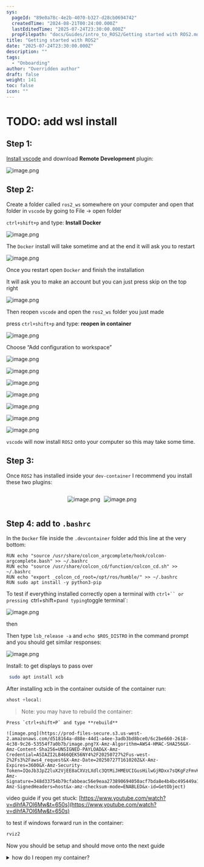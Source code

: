 ```yaml
---
sys:
  pageId: "89e0a78c-4e2b-4070-b327-d28cb0694742"
  createdTime: "2024-08-21T00:24:00.000Z"
  lastEditedTime: "2025-07-24T23:30:00.000Z"
  propFilepath: "docs/Guides/intro_to_ROS2/Getting started with ROS2.md"
title: "Getting started with ROS2"
date: "2025-07-24T23:30:00.000Z"
description: ""
tags:
  - "Onboarding"
author: "Overridden author"
draft: false
weight: 141
toc: false
icon: ""
---
```


# TODO: add wsl install

## Step 1:

[Install vscode](https://code.visualstudio.com/download) and download **Remote Development** plugin:

![image.png](https://prod-files-secure.s3.us-west-2.amazonaws.com/d518164a-d88e-44d1-a4ee-3adb3bd8bce0/efb52993-1881-4a40-b95e-6f020334f022/image.png?X-Amz-Algorithm=AWS4-HMAC-SHA256&X-Amz-Content-Sha256=UNSIGNED-PAYLOAD&X-Amz-Credential=ASIAZI2LB4667PPUMIFI%2F20250727%2Fus-west-2%2Fs3%2Faws4_request&X-Amz-Date=20250727T161009Z&X-Amz-Expires=3600&X-Amz-Security-Token=IQoJb3JpZ2luX2VjEE8aCXVzLXdlc3QtMiJHMEUCIHyPq6gFqYmiuhuvGpp%2F0GgNUaUfyznmNP3RagFRk7dKAiEA3Qaht9U1TTLqBHX3DNKYnSVQ6qJCWpEb%2BzFoA4qGyfQq%2FwMIeBAAGgw2Mzc0MjMxODM4MDUiDMaUrbv57llWhoOvhircA1UsfehpGZoVyldXG97EuKuC3CUDf193Ph6sbYi3E%2F2%2BH1yXz03RFuJgC38HWXY%2B5I7WxZ8H6vbczb27n%2BJj3a0FMRTu57QvHqRCOjDq8vhBzr3SMTeqZdL%2BVTpLOg9XxitHaiw3CNGvFbFnaUkCMagB52x1yda8Jmgy0jPJvRAGX4qr%2FaYuo2wec9WrWuV2FIpJptD9le9sTjpiYRQArhv8dAQ93O7WWVIAsyPWML1IM%2Fn7gx4q%2B5S8s%2BlC32l%2Fru6ZFeytmluwpI5FZiUU99HXUdMC39j%2FPDYDNHVl%2FKNKmxKNMkXWOxiM2ykidYFbaDuU0QK63dKCPTEJWv6IDYLEoCW1Ifb2RHOKNuUft5O1QJke1C7uOoOa1Jikq3ncHHMJuga5gT4nJkehf5ThuLMucT55i7vz2TffAv3RwqfsPXlhIkb7vSyjFTQkIopDtOv7lyB%2FIVOhpGIPJuZAMwOTMwhd2dXKt9lpmaPY2CCQv%2FE3tUNvEQGl6O6ZjQtyHZa%2BZPCNAgy8EhvwEVszOMB9sPtjfBrzvgeJk60vjcVliiXlUZ8WWzZs2C4W6b4wAfNo0QMtD3wkH8TEN2aurW%2F75KRtZmqxKUSYJgHRTucvtHBDJC6ax2u3OPVvMNf8mMQGOqUBcRpl2K3BPY4ATCWzfnm1EeLhvvWukHPVmWYx7lPBT8WySOmu2ShHUbx4alkTDwNtkDC8lwrniLISWQO4V9nM1B6nS0xxrhfOcbOrgkVjzQOEfE8jcm2pkSmXY9reMTu1RFTXAsjOno6MSJQystm75gQeifl4dfaHz5IMiX60YSy%2F1a8WFYqMs7HJlpzsBa%2FzSzWthvAfEMhHvIMjD6SeSjXncQS%2F&X-Amz-Signature=f829c1ccb219b698af8a7bb0f8f85689e32693d93d0cd3fddfb066c27315a4b9&X-Amz-SignedHeaders=host&x-amz-checksum-mode=ENABLED&x-id=GetObject)

## Step 2:

Create a folder called `ros2_ws` somewhere on your computer and open that folder in `vscode` by going to File → open folder 

`ctrl+shift+p` and type: **Install Docker**

![image.png](https://prod-files-secure.s3.us-west-2.amazonaws.com/d518164a-d88e-44d1-a4ee-3adb3bd8bce0/2269dc0e-1cd5-47ff-bceb-c04ad9b2eab0/image.png?X-Amz-Algorithm=AWS4-HMAC-SHA256&X-Amz-Content-Sha256=UNSIGNED-PAYLOAD&X-Amz-Credential=ASIAZI2LB4667PPUMIFI%2F20250727%2Fus-west-2%2Fs3%2Faws4_request&X-Amz-Date=20250727T161009Z&X-Amz-Expires=3600&X-Amz-Security-Token=IQoJb3JpZ2luX2VjEE8aCXVzLXdlc3QtMiJHMEUCIHyPq6gFqYmiuhuvGpp%2F0GgNUaUfyznmNP3RagFRk7dKAiEA3Qaht9U1TTLqBHX3DNKYnSVQ6qJCWpEb%2BzFoA4qGyfQq%2FwMIeBAAGgw2Mzc0MjMxODM4MDUiDMaUrbv57llWhoOvhircA1UsfehpGZoVyldXG97EuKuC3CUDf193Ph6sbYi3E%2F2%2BH1yXz03RFuJgC38HWXY%2B5I7WxZ8H6vbczb27n%2BJj3a0FMRTu57QvHqRCOjDq8vhBzr3SMTeqZdL%2BVTpLOg9XxitHaiw3CNGvFbFnaUkCMagB52x1yda8Jmgy0jPJvRAGX4qr%2FaYuo2wec9WrWuV2FIpJptD9le9sTjpiYRQArhv8dAQ93O7WWVIAsyPWML1IM%2Fn7gx4q%2B5S8s%2BlC32l%2Fru6ZFeytmluwpI5FZiUU99HXUdMC39j%2FPDYDNHVl%2FKNKmxKNMkXWOxiM2ykidYFbaDuU0QK63dKCPTEJWv6IDYLEoCW1Ifb2RHOKNuUft5O1QJke1C7uOoOa1Jikq3ncHHMJuga5gT4nJkehf5ThuLMucT55i7vz2TffAv3RwqfsPXlhIkb7vSyjFTQkIopDtOv7lyB%2FIVOhpGIPJuZAMwOTMwhd2dXKt9lpmaPY2CCQv%2FE3tUNvEQGl6O6ZjQtyHZa%2BZPCNAgy8EhvwEVszOMB9sPtjfBrzvgeJk60vjcVliiXlUZ8WWzZs2C4W6b4wAfNo0QMtD3wkH8TEN2aurW%2F75KRtZmqxKUSYJgHRTucvtHBDJC6ax2u3OPVvMNf8mMQGOqUBcRpl2K3BPY4ATCWzfnm1EeLhvvWukHPVmWYx7lPBT8WySOmu2ShHUbx4alkTDwNtkDC8lwrniLISWQO4V9nM1B6nS0xxrhfOcbOrgkVjzQOEfE8jcm2pkSmXY9reMTu1RFTXAsjOno6MSJQystm75gQeifl4dfaHz5IMiX60YSy%2F1a8WFYqMs7HJlpzsBa%2FzSzWthvAfEMhHvIMjD6SeSjXncQS%2F&X-Amz-Signature=866676655834f1223312d601484de1ba6a35ca830fdde5d3fd55172e79cd4499&X-Amz-SignedHeaders=host&x-amz-checksum-mode=ENABLED&x-id=GetObject)

The `Docker` install will take sometime and at the end it will ask you to restart

![image.png](https://prod-files-secure.s3.us-west-2.amazonaws.com/d518164a-d88e-44d1-a4ee-3adb3bd8bce0/ed233f78-be33-4b1f-b89c-9c346c0e961e/image.png?X-Amz-Algorithm=AWS4-HMAC-SHA256&X-Amz-Content-Sha256=UNSIGNED-PAYLOAD&X-Amz-Credential=ASIAZI2LB4667PPUMIFI%2F20250727%2Fus-west-2%2Fs3%2Faws4_request&X-Amz-Date=20250727T161009Z&X-Amz-Expires=3600&X-Amz-Security-Token=IQoJb3JpZ2luX2VjEE8aCXVzLXdlc3QtMiJHMEUCIHyPq6gFqYmiuhuvGpp%2F0GgNUaUfyznmNP3RagFRk7dKAiEA3Qaht9U1TTLqBHX3DNKYnSVQ6qJCWpEb%2BzFoA4qGyfQq%2FwMIeBAAGgw2Mzc0MjMxODM4MDUiDMaUrbv57llWhoOvhircA1UsfehpGZoVyldXG97EuKuC3CUDf193Ph6sbYi3E%2F2%2BH1yXz03RFuJgC38HWXY%2B5I7WxZ8H6vbczb27n%2BJj3a0FMRTu57QvHqRCOjDq8vhBzr3SMTeqZdL%2BVTpLOg9XxitHaiw3CNGvFbFnaUkCMagB52x1yda8Jmgy0jPJvRAGX4qr%2FaYuo2wec9WrWuV2FIpJptD9le9sTjpiYRQArhv8dAQ93O7WWVIAsyPWML1IM%2Fn7gx4q%2B5S8s%2BlC32l%2Fru6ZFeytmluwpI5FZiUU99HXUdMC39j%2FPDYDNHVl%2FKNKmxKNMkXWOxiM2ykidYFbaDuU0QK63dKCPTEJWv6IDYLEoCW1Ifb2RHOKNuUft5O1QJke1C7uOoOa1Jikq3ncHHMJuga5gT4nJkehf5ThuLMucT55i7vz2TffAv3RwqfsPXlhIkb7vSyjFTQkIopDtOv7lyB%2FIVOhpGIPJuZAMwOTMwhd2dXKt9lpmaPY2CCQv%2FE3tUNvEQGl6O6ZjQtyHZa%2BZPCNAgy8EhvwEVszOMB9sPtjfBrzvgeJk60vjcVliiXlUZ8WWzZs2C4W6b4wAfNo0QMtD3wkH8TEN2aurW%2F75KRtZmqxKUSYJgHRTucvtHBDJC6ax2u3OPVvMNf8mMQGOqUBcRpl2K3BPY4ATCWzfnm1EeLhvvWukHPVmWYx7lPBT8WySOmu2ShHUbx4alkTDwNtkDC8lwrniLISWQO4V9nM1B6nS0xxrhfOcbOrgkVjzQOEfE8jcm2pkSmXY9reMTu1RFTXAsjOno6MSJQystm75gQeifl4dfaHz5IMiX60YSy%2F1a8WFYqMs7HJlpzsBa%2FzSzWthvAfEMhHvIMjD6SeSjXncQS%2F&X-Amz-Signature=6242e9ff3fd7d7b842ad07eecf595041b51a3b6fc137476acf0bf8af299956a2&X-Amz-SignedHeaders=host&x-amz-checksum-mode=ENABLED&x-id=GetObject)

Once you restart open `Docker` and finish the installation

It will ask you to make an account but you can just press skip on the top right

![image.png](https://prod-files-secure.s3.us-west-2.amazonaws.com/d518164a-d88e-44d1-a4ee-3adb3bd8bce0/21010ad9-1659-4fd9-9f59-9932a09b2a3d/image.png?X-Amz-Algorithm=AWS4-HMAC-SHA256&X-Amz-Content-Sha256=UNSIGNED-PAYLOAD&X-Amz-Credential=ASIAZI2LB4667PPUMIFI%2F20250727%2Fus-west-2%2Fs3%2Faws4_request&X-Amz-Date=20250727T161009Z&X-Amz-Expires=3600&X-Amz-Security-Token=IQoJb3JpZ2luX2VjEE8aCXVzLXdlc3QtMiJHMEUCIHyPq6gFqYmiuhuvGpp%2F0GgNUaUfyznmNP3RagFRk7dKAiEA3Qaht9U1TTLqBHX3DNKYnSVQ6qJCWpEb%2BzFoA4qGyfQq%2FwMIeBAAGgw2Mzc0MjMxODM4MDUiDMaUrbv57llWhoOvhircA1UsfehpGZoVyldXG97EuKuC3CUDf193Ph6sbYi3E%2F2%2BH1yXz03RFuJgC38HWXY%2B5I7WxZ8H6vbczb27n%2BJj3a0FMRTu57QvHqRCOjDq8vhBzr3SMTeqZdL%2BVTpLOg9XxitHaiw3CNGvFbFnaUkCMagB52x1yda8Jmgy0jPJvRAGX4qr%2FaYuo2wec9WrWuV2FIpJptD9le9sTjpiYRQArhv8dAQ93O7WWVIAsyPWML1IM%2Fn7gx4q%2B5S8s%2BlC32l%2Fru6ZFeytmluwpI5FZiUU99HXUdMC39j%2FPDYDNHVl%2FKNKmxKNMkXWOxiM2ykidYFbaDuU0QK63dKCPTEJWv6IDYLEoCW1Ifb2RHOKNuUft5O1QJke1C7uOoOa1Jikq3ncHHMJuga5gT4nJkehf5ThuLMucT55i7vz2TffAv3RwqfsPXlhIkb7vSyjFTQkIopDtOv7lyB%2FIVOhpGIPJuZAMwOTMwhd2dXKt9lpmaPY2CCQv%2FE3tUNvEQGl6O6ZjQtyHZa%2BZPCNAgy8EhvwEVszOMB9sPtjfBrzvgeJk60vjcVliiXlUZ8WWzZs2C4W6b4wAfNo0QMtD3wkH8TEN2aurW%2F75KRtZmqxKUSYJgHRTucvtHBDJC6ax2u3OPVvMNf8mMQGOqUBcRpl2K3BPY4ATCWzfnm1EeLhvvWukHPVmWYx7lPBT8WySOmu2ShHUbx4alkTDwNtkDC8lwrniLISWQO4V9nM1B6nS0xxrhfOcbOrgkVjzQOEfE8jcm2pkSmXY9reMTu1RFTXAsjOno6MSJQystm75gQeifl4dfaHz5IMiX60YSy%2F1a8WFYqMs7HJlpzsBa%2FzSzWthvAfEMhHvIMjD6SeSjXncQS%2F&X-Amz-Signature=0b5f1d4c5da62c8670c419ff0878536bf2f34ed86960a75eec74a2dac33c7bfe&X-Amz-SignedHeaders=host&x-amz-checksum-mode=ENABLED&x-id=GetObject)

Then reopen `vscode` and open the `ros2_ws` folder you just made

press `ctrl+shift+p` and type: **reopen in container**

![image.png](https://prod-files-secure.s3.us-west-2.amazonaws.com/d518164a-d88e-44d1-a4ee-3adb3bd8bce0/4e93b8c2-41ad-488c-8095-c74205196118/image.png?X-Amz-Algorithm=AWS4-HMAC-SHA256&X-Amz-Content-Sha256=UNSIGNED-PAYLOAD&X-Amz-Credential=ASIAZI2LB4667PPUMIFI%2F20250727%2Fus-west-2%2Fs3%2Faws4_request&X-Amz-Date=20250727T161009Z&X-Amz-Expires=3600&X-Amz-Security-Token=IQoJb3JpZ2luX2VjEE8aCXVzLXdlc3QtMiJHMEUCIHyPq6gFqYmiuhuvGpp%2F0GgNUaUfyznmNP3RagFRk7dKAiEA3Qaht9U1TTLqBHX3DNKYnSVQ6qJCWpEb%2BzFoA4qGyfQq%2FwMIeBAAGgw2Mzc0MjMxODM4MDUiDMaUrbv57llWhoOvhircA1UsfehpGZoVyldXG97EuKuC3CUDf193Ph6sbYi3E%2F2%2BH1yXz03RFuJgC38HWXY%2B5I7WxZ8H6vbczb27n%2BJj3a0FMRTu57QvHqRCOjDq8vhBzr3SMTeqZdL%2BVTpLOg9XxitHaiw3CNGvFbFnaUkCMagB52x1yda8Jmgy0jPJvRAGX4qr%2FaYuo2wec9WrWuV2FIpJptD9le9sTjpiYRQArhv8dAQ93O7WWVIAsyPWML1IM%2Fn7gx4q%2B5S8s%2BlC32l%2Fru6ZFeytmluwpI5FZiUU99HXUdMC39j%2FPDYDNHVl%2FKNKmxKNMkXWOxiM2ykidYFbaDuU0QK63dKCPTEJWv6IDYLEoCW1Ifb2RHOKNuUft5O1QJke1C7uOoOa1Jikq3ncHHMJuga5gT4nJkehf5ThuLMucT55i7vz2TffAv3RwqfsPXlhIkb7vSyjFTQkIopDtOv7lyB%2FIVOhpGIPJuZAMwOTMwhd2dXKt9lpmaPY2CCQv%2FE3tUNvEQGl6O6ZjQtyHZa%2BZPCNAgy8EhvwEVszOMB9sPtjfBrzvgeJk60vjcVliiXlUZ8WWzZs2C4W6b4wAfNo0QMtD3wkH8TEN2aurW%2F75KRtZmqxKUSYJgHRTucvtHBDJC6ax2u3OPVvMNf8mMQGOqUBcRpl2K3BPY4ATCWzfnm1EeLhvvWukHPVmWYx7lPBT8WySOmu2ShHUbx4alkTDwNtkDC8lwrniLISWQO4V9nM1B6nS0xxrhfOcbOrgkVjzQOEfE8jcm2pkSmXY9reMTu1RFTXAsjOno6MSJQystm75gQeifl4dfaHz5IMiX60YSy%2F1a8WFYqMs7HJlpzsBa%2FzSzWthvAfEMhHvIMjD6SeSjXncQS%2F&X-Amz-Signature=0a41f130bbf15d6d7dd58a701b670bf6f97ac432170f04f65a048e3435082fcf&X-Amz-SignedHeaders=host&x-amz-checksum-mode=ENABLED&x-id=GetObject)

Choose “Add configuration to workspace”

![image.png](https://prod-files-secure.s3.us-west-2.amazonaws.com/d518164a-d88e-44d1-a4ee-3adb3bd8bce0/9560b282-5060-4989-ba37-97e7b2c22476/image.png?X-Amz-Algorithm=AWS4-HMAC-SHA256&X-Amz-Content-Sha256=UNSIGNED-PAYLOAD&X-Amz-Credential=ASIAZI2LB4667PPUMIFI%2F20250727%2Fus-west-2%2Fs3%2Faws4_request&X-Amz-Date=20250727T161009Z&X-Amz-Expires=3600&X-Amz-Security-Token=IQoJb3JpZ2luX2VjEE8aCXVzLXdlc3QtMiJHMEUCIHyPq6gFqYmiuhuvGpp%2F0GgNUaUfyznmNP3RagFRk7dKAiEA3Qaht9U1TTLqBHX3DNKYnSVQ6qJCWpEb%2BzFoA4qGyfQq%2FwMIeBAAGgw2Mzc0MjMxODM4MDUiDMaUrbv57llWhoOvhircA1UsfehpGZoVyldXG97EuKuC3CUDf193Ph6sbYi3E%2F2%2BH1yXz03RFuJgC38HWXY%2B5I7WxZ8H6vbczb27n%2BJj3a0FMRTu57QvHqRCOjDq8vhBzr3SMTeqZdL%2BVTpLOg9XxitHaiw3CNGvFbFnaUkCMagB52x1yda8Jmgy0jPJvRAGX4qr%2FaYuo2wec9WrWuV2FIpJptD9le9sTjpiYRQArhv8dAQ93O7WWVIAsyPWML1IM%2Fn7gx4q%2B5S8s%2BlC32l%2Fru6ZFeytmluwpI5FZiUU99HXUdMC39j%2FPDYDNHVl%2FKNKmxKNMkXWOxiM2ykidYFbaDuU0QK63dKCPTEJWv6IDYLEoCW1Ifb2RHOKNuUft5O1QJke1C7uOoOa1Jikq3ncHHMJuga5gT4nJkehf5ThuLMucT55i7vz2TffAv3RwqfsPXlhIkb7vSyjFTQkIopDtOv7lyB%2FIVOhpGIPJuZAMwOTMwhd2dXKt9lpmaPY2CCQv%2FE3tUNvEQGl6O6ZjQtyHZa%2BZPCNAgy8EhvwEVszOMB9sPtjfBrzvgeJk60vjcVliiXlUZ8WWzZs2C4W6b4wAfNo0QMtD3wkH8TEN2aurW%2F75KRtZmqxKUSYJgHRTucvtHBDJC6ax2u3OPVvMNf8mMQGOqUBcRpl2K3BPY4ATCWzfnm1EeLhvvWukHPVmWYx7lPBT8WySOmu2ShHUbx4alkTDwNtkDC8lwrniLISWQO4V9nM1B6nS0xxrhfOcbOrgkVjzQOEfE8jcm2pkSmXY9reMTu1RFTXAsjOno6MSJQystm75gQeifl4dfaHz5IMiX60YSy%2F1a8WFYqMs7HJlpzsBa%2FzSzWthvAfEMhHvIMjD6SeSjXncQS%2F&X-Amz-Signature=5f9cedd4c83e1864bfbe7f21770e7f310cd5d0789a5465f9d5d520fcd6c85da3&X-Amz-SignedHeaders=host&x-amz-checksum-mode=ENABLED&x-id=GetObject)

![image.png](https://prod-files-secure.s3.us-west-2.amazonaws.com/d518164a-d88e-44d1-a4ee-3adb3bd8bce0/2ee63f81-886b-48e8-a553-dc6e5eac99e4/image.png?X-Amz-Algorithm=AWS4-HMAC-SHA256&X-Amz-Content-Sha256=UNSIGNED-PAYLOAD&X-Amz-Credential=ASIAZI2LB4667PPUMIFI%2F20250727%2Fus-west-2%2Fs3%2Faws4_request&X-Amz-Date=20250727T161009Z&X-Amz-Expires=3600&X-Amz-Security-Token=IQoJb3JpZ2luX2VjEE8aCXVzLXdlc3QtMiJHMEUCIHyPq6gFqYmiuhuvGpp%2F0GgNUaUfyznmNP3RagFRk7dKAiEA3Qaht9U1TTLqBHX3DNKYnSVQ6qJCWpEb%2BzFoA4qGyfQq%2FwMIeBAAGgw2Mzc0MjMxODM4MDUiDMaUrbv57llWhoOvhircA1UsfehpGZoVyldXG97EuKuC3CUDf193Ph6sbYi3E%2F2%2BH1yXz03RFuJgC38HWXY%2B5I7WxZ8H6vbczb27n%2BJj3a0FMRTu57QvHqRCOjDq8vhBzr3SMTeqZdL%2BVTpLOg9XxitHaiw3CNGvFbFnaUkCMagB52x1yda8Jmgy0jPJvRAGX4qr%2FaYuo2wec9WrWuV2FIpJptD9le9sTjpiYRQArhv8dAQ93O7WWVIAsyPWML1IM%2Fn7gx4q%2B5S8s%2BlC32l%2Fru6ZFeytmluwpI5FZiUU99HXUdMC39j%2FPDYDNHVl%2FKNKmxKNMkXWOxiM2ykidYFbaDuU0QK63dKCPTEJWv6IDYLEoCW1Ifb2RHOKNuUft5O1QJke1C7uOoOa1Jikq3ncHHMJuga5gT4nJkehf5ThuLMucT55i7vz2TffAv3RwqfsPXlhIkb7vSyjFTQkIopDtOv7lyB%2FIVOhpGIPJuZAMwOTMwhd2dXKt9lpmaPY2CCQv%2FE3tUNvEQGl6O6ZjQtyHZa%2BZPCNAgy8EhvwEVszOMB9sPtjfBrzvgeJk60vjcVliiXlUZ8WWzZs2C4W6b4wAfNo0QMtD3wkH8TEN2aurW%2F75KRtZmqxKUSYJgHRTucvtHBDJC6ax2u3OPVvMNf8mMQGOqUBcRpl2K3BPY4ATCWzfnm1EeLhvvWukHPVmWYx7lPBT8WySOmu2ShHUbx4alkTDwNtkDC8lwrniLISWQO4V9nM1B6nS0xxrhfOcbOrgkVjzQOEfE8jcm2pkSmXY9reMTu1RFTXAsjOno6MSJQystm75gQeifl4dfaHz5IMiX60YSy%2F1a8WFYqMs7HJlpzsBa%2FzSzWthvAfEMhHvIMjD6SeSjXncQS%2F&X-Amz-Signature=66ed9c9481d0bd21d607bd667ee32f2a3adff29bf2d3ab63e8eb47b7aeab903d&X-Amz-SignedHeaders=host&x-amz-checksum-mode=ENABLED&x-id=GetObject)

![image.png](https://prod-files-secure.s3.us-west-2.amazonaws.com/d518164a-d88e-44d1-a4ee-3adb3bd8bce0/e0fd626c-c8b6-4b2c-95d1-fa4c26514504/image.png?X-Amz-Algorithm=AWS4-HMAC-SHA256&X-Amz-Content-Sha256=UNSIGNED-PAYLOAD&X-Amz-Credential=ASIAZI2LB4667PPUMIFI%2F20250727%2Fus-west-2%2Fs3%2Faws4_request&X-Amz-Date=20250727T161009Z&X-Amz-Expires=3600&X-Amz-Security-Token=IQoJb3JpZ2luX2VjEE8aCXVzLXdlc3QtMiJHMEUCIHyPq6gFqYmiuhuvGpp%2F0GgNUaUfyznmNP3RagFRk7dKAiEA3Qaht9U1TTLqBHX3DNKYnSVQ6qJCWpEb%2BzFoA4qGyfQq%2FwMIeBAAGgw2Mzc0MjMxODM4MDUiDMaUrbv57llWhoOvhircA1UsfehpGZoVyldXG97EuKuC3CUDf193Ph6sbYi3E%2F2%2BH1yXz03RFuJgC38HWXY%2B5I7WxZ8H6vbczb27n%2BJj3a0FMRTu57QvHqRCOjDq8vhBzr3SMTeqZdL%2BVTpLOg9XxitHaiw3CNGvFbFnaUkCMagB52x1yda8Jmgy0jPJvRAGX4qr%2FaYuo2wec9WrWuV2FIpJptD9le9sTjpiYRQArhv8dAQ93O7WWVIAsyPWML1IM%2Fn7gx4q%2B5S8s%2BlC32l%2Fru6ZFeytmluwpI5FZiUU99HXUdMC39j%2FPDYDNHVl%2FKNKmxKNMkXWOxiM2ykidYFbaDuU0QK63dKCPTEJWv6IDYLEoCW1Ifb2RHOKNuUft5O1QJke1C7uOoOa1Jikq3ncHHMJuga5gT4nJkehf5ThuLMucT55i7vz2TffAv3RwqfsPXlhIkb7vSyjFTQkIopDtOv7lyB%2FIVOhpGIPJuZAMwOTMwhd2dXKt9lpmaPY2CCQv%2FE3tUNvEQGl6O6ZjQtyHZa%2BZPCNAgy8EhvwEVszOMB9sPtjfBrzvgeJk60vjcVliiXlUZ8WWzZs2C4W6b4wAfNo0QMtD3wkH8TEN2aurW%2F75KRtZmqxKUSYJgHRTucvtHBDJC6ax2u3OPVvMNf8mMQGOqUBcRpl2K3BPY4ATCWzfnm1EeLhvvWukHPVmWYx7lPBT8WySOmu2ShHUbx4alkTDwNtkDC8lwrniLISWQO4V9nM1B6nS0xxrhfOcbOrgkVjzQOEfE8jcm2pkSmXY9reMTu1RFTXAsjOno6MSJQystm75gQeifl4dfaHz5IMiX60YSy%2F1a8WFYqMs7HJlpzsBa%2FzSzWthvAfEMhHvIMjD6SeSjXncQS%2F&X-Amz-Signature=5a65b1800e74d2dd3b96d65fd0bf37a057c3a5d2740f3f3dfce54b72a3a22693&X-Amz-SignedHeaders=host&x-amz-checksum-mode=ENABLED&x-id=GetObject)

![image.png](https://prod-files-secure.s3.us-west-2.amazonaws.com/d518164a-d88e-44d1-a4ee-3adb3bd8bce0/a2e13f50-d2ab-4719-a4c2-7ced634bfc9d/image.png?X-Amz-Algorithm=AWS4-HMAC-SHA256&X-Amz-Content-Sha256=UNSIGNED-PAYLOAD&X-Amz-Credential=ASIAZI2LB4667PPUMIFI%2F20250727%2Fus-west-2%2Fs3%2Faws4_request&X-Amz-Date=20250727T161009Z&X-Amz-Expires=3600&X-Amz-Security-Token=IQoJb3JpZ2luX2VjEE8aCXVzLXdlc3QtMiJHMEUCIHyPq6gFqYmiuhuvGpp%2F0GgNUaUfyznmNP3RagFRk7dKAiEA3Qaht9U1TTLqBHX3DNKYnSVQ6qJCWpEb%2BzFoA4qGyfQq%2FwMIeBAAGgw2Mzc0MjMxODM4MDUiDMaUrbv57llWhoOvhircA1UsfehpGZoVyldXG97EuKuC3CUDf193Ph6sbYi3E%2F2%2BH1yXz03RFuJgC38HWXY%2B5I7WxZ8H6vbczb27n%2BJj3a0FMRTu57QvHqRCOjDq8vhBzr3SMTeqZdL%2BVTpLOg9XxitHaiw3CNGvFbFnaUkCMagB52x1yda8Jmgy0jPJvRAGX4qr%2FaYuo2wec9WrWuV2FIpJptD9le9sTjpiYRQArhv8dAQ93O7WWVIAsyPWML1IM%2Fn7gx4q%2B5S8s%2BlC32l%2Fru6ZFeytmluwpI5FZiUU99HXUdMC39j%2FPDYDNHVl%2FKNKmxKNMkXWOxiM2ykidYFbaDuU0QK63dKCPTEJWv6IDYLEoCW1Ifb2RHOKNuUft5O1QJke1C7uOoOa1Jikq3ncHHMJuga5gT4nJkehf5ThuLMucT55i7vz2TffAv3RwqfsPXlhIkb7vSyjFTQkIopDtOv7lyB%2FIVOhpGIPJuZAMwOTMwhd2dXKt9lpmaPY2CCQv%2FE3tUNvEQGl6O6ZjQtyHZa%2BZPCNAgy8EhvwEVszOMB9sPtjfBrzvgeJk60vjcVliiXlUZ8WWzZs2C4W6b4wAfNo0QMtD3wkH8TEN2aurW%2F75KRtZmqxKUSYJgHRTucvtHBDJC6ax2u3OPVvMNf8mMQGOqUBcRpl2K3BPY4ATCWzfnm1EeLhvvWukHPVmWYx7lPBT8WySOmu2ShHUbx4alkTDwNtkDC8lwrniLISWQO4V9nM1B6nS0xxrhfOcbOrgkVjzQOEfE8jcm2pkSmXY9reMTu1RFTXAsjOno6MSJQystm75gQeifl4dfaHz5IMiX60YSy%2F1a8WFYqMs7HJlpzsBa%2FzSzWthvAfEMhHvIMjD6SeSjXncQS%2F&X-Amz-Signature=5b633a796f47c27232abcf594cd2910fe831fdc37e7561abb307d4b1404067d2&X-Amz-SignedHeaders=host&x-amz-checksum-mode=ENABLED&x-id=GetObject)

![image.png](https://prod-files-secure.s3.us-west-2.amazonaws.com/d518164a-d88e-44d1-a4ee-3adb3bd8bce0/6cc478ad-aaba-4bf7-9fcc-403277ab896c/image.png?X-Amz-Algorithm=AWS4-HMAC-SHA256&X-Amz-Content-Sha256=UNSIGNED-PAYLOAD&X-Amz-Credential=ASIAZI2LB4667PPUMIFI%2F20250727%2Fus-west-2%2Fs3%2Faws4_request&X-Amz-Date=20250727T161009Z&X-Amz-Expires=3600&X-Amz-Security-Token=IQoJb3JpZ2luX2VjEE8aCXVzLXdlc3QtMiJHMEUCIHyPq6gFqYmiuhuvGpp%2F0GgNUaUfyznmNP3RagFRk7dKAiEA3Qaht9U1TTLqBHX3DNKYnSVQ6qJCWpEb%2BzFoA4qGyfQq%2FwMIeBAAGgw2Mzc0MjMxODM4MDUiDMaUrbv57llWhoOvhircA1UsfehpGZoVyldXG97EuKuC3CUDf193Ph6sbYi3E%2F2%2BH1yXz03RFuJgC38HWXY%2B5I7WxZ8H6vbczb27n%2BJj3a0FMRTu57QvHqRCOjDq8vhBzr3SMTeqZdL%2BVTpLOg9XxitHaiw3CNGvFbFnaUkCMagB52x1yda8Jmgy0jPJvRAGX4qr%2FaYuo2wec9WrWuV2FIpJptD9le9sTjpiYRQArhv8dAQ93O7WWVIAsyPWML1IM%2Fn7gx4q%2B5S8s%2BlC32l%2Fru6ZFeytmluwpI5FZiUU99HXUdMC39j%2FPDYDNHVl%2FKNKmxKNMkXWOxiM2ykidYFbaDuU0QK63dKCPTEJWv6IDYLEoCW1Ifb2RHOKNuUft5O1QJke1C7uOoOa1Jikq3ncHHMJuga5gT4nJkehf5ThuLMucT55i7vz2TffAv3RwqfsPXlhIkb7vSyjFTQkIopDtOv7lyB%2FIVOhpGIPJuZAMwOTMwhd2dXKt9lpmaPY2CCQv%2FE3tUNvEQGl6O6ZjQtyHZa%2BZPCNAgy8EhvwEVszOMB9sPtjfBrzvgeJk60vjcVliiXlUZ8WWzZs2C4W6b4wAfNo0QMtD3wkH8TEN2aurW%2F75KRtZmqxKUSYJgHRTucvtHBDJC6ax2u3OPVvMNf8mMQGOqUBcRpl2K3BPY4ATCWzfnm1EeLhvvWukHPVmWYx7lPBT8WySOmu2ShHUbx4alkTDwNtkDC8lwrniLISWQO4V9nM1B6nS0xxrhfOcbOrgkVjzQOEfE8jcm2pkSmXY9reMTu1RFTXAsjOno6MSJQystm75gQeifl4dfaHz5IMiX60YSy%2F1a8WFYqMs7HJlpzsBa%2FzSzWthvAfEMhHvIMjD6SeSjXncQS%2F&X-Amz-Signature=8a5ce234d557bd8d9bbe00c2788b658a40a6019c95268313a0abc23e20afdf83&X-Amz-SignedHeaders=host&x-amz-checksum-mode=ENABLED&x-id=GetObject)

![image.png](https://prod-files-secure.s3.us-west-2.amazonaws.com/d518164a-d88e-44d1-a4ee-3adb3bd8bce0/53255b28-f75e-430f-b9e3-c0ac8577e42b/image.png?X-Amz-Algorithm=AWS4-HMAC-SHA256&X-Amz-Content-Sha256=UNSIGNED-PAYLOAD&X-Amz-Credential=ASIAZI2LB4667PPUMIFI%2F20250727%2Fus-west-2%2Fs3%2Faws4_request&X-Amz-Date=20250727T161009Z&X-Amz-Expires=3600&X-Amz-Security-Token=IQoJb3JpZ2luX2VjEE8aCXVzLXdlc3QtMiJHMEUCIHyPq6gFqYmiuhuvGpp%2F0GgNUaUfyznmNP3RagFRk7dKAiEA3Qaht9U1TTLqBHX3DNKYnSVQ6qJCWpEb%2BzFoA4qGyfQq%2FwMIeBAAGgw2Mzc0MjMxODM4MDUiDMaUrbv57llWhoOvhircA1UsfehpGZoVyldXG97EuKuC3CUDf193Ph6sbYi3E%2F2%2BH1yXz03RFuJgC38HWXY%2B5I7WxZ8H6vbczb27n%2BJj3a0FMRTu57QvHqRCOjDq8vhBzr3SMTeqZdL%2BVTpLOg9XxitHaiw3CNGvFbFnaUkCMagB52x1yda8Jmgy0jPJvRAGX4qr%2FaYuo2wec9WrWuV2FIpJptD9le9sTjpiYRQArhv8dAQ93O7WWVIAsyPWML1IM%2Fn7gx4q%2B5S8s%2BlC32l%2Fru6ZFeytmluwpI5FZiUU99HXUdMC39j%2FPDYDNHVl%2FKNKmxKNMkXWOxiM2ykidYFbaDuU0QK63dKCPTEJWv6IDYLEoCW1Ifb2RHOKNuUft5O1QJke1C7uOoOa1Jikq3ncHHMJuga5gT4nJkehf5ThuLMucT55i7vz2TffAv3RwqfsPXlhIkb7vSyjFTQkIopDtOv7lyB%2FIVOhpGIPJuZAMwOTMwhd2dXKt9lpmaPY2CCQv%2FE3tUNvEQGl6O6ZjQtyHZa%2BZPCNAgy8EhvwEVszOMB9sPtjfBrzvgeJk60vjcVliiXlUZ8WWzZs2C4W6b4wAfNo0QMtD3wkH8TEN2aurW%2F75KRtZmqxKUSYJgHRTucvtHBDJC6ax2u3OPVvMNf8mMQGOqUBcRpl2K3BPY4ATCWzfnm1EeLhvvWukHPVmWYx7lPBT8WySOmu2ShHUbx4alkTDwNtkDC8lwrniLISWQO4V9nM1B6nS0xxrhfOcbOrgkVjzQOEfE8jcm2pkSmXY9reMTu1RFTXAsjOno6MSJQystm75gQeifl4dfaHz5IMiX60YSy%2F1a8WFYqMs7HJlpzsBa%2FzSzWthvAfEMhHvIMjD6SeSjXncQS%2F&X-Amz-Signature=985b53ff8e55ed644e08ef6675634af260450280c45bbe50c640c566ea23b38c&X-Amz-SignedHeaders=host&x-amz-checksum-mode=ENABLED&x-id=GetObject)

![image.png](https://prod-files-secure.s3.us-west-2.amazonaws.com/d518164a-d88e-44d1-a4ee-3adb3bd8bce0/7c562767-5af9-4ffb-97d1-327bcdf4ee00/image.png?X-Amz-Algorithm=AWS4-HMAC-SHA256&X-Amz-Content-Sha256=UNSIGNED-PAYLOAD&X-Amz-Credential=ASIAZI2LB4667PPUMIFI%2F20250727%2Fus-west-2%2Fs3%2Faws4_request&X-Amz-Date=20250727T161009Z&X-Amz-Expires=3600&X-Amz-Security-Token=IQoJb3JpZ2luX2VjEE8aCXVzLXdlc3QtMiJHMEUCIHyPq6gFqYmiuhuvGpp%2F0GgNUaUfyznmNP3RagFRk7dKAiEA3Qaht9U1TTLqBHX3DNKYnSVQ6qJCWpEb%2BzFoA4qGyfQq%2FwMIeBAAGgw2Mzc0MjMxODM4MDUiDMaUrbv57llWhoOvhircA1UsfehpGZoVyldXG97EuKuC3CUDf193Ph6sbYi3E%2F2%2BH1yXz03RFuJgC38HWXY%2B5I7WxZ8H6vbczb27n%2BJj3a0FMRTu57QvHqRCOjDq8vhBzr3SMTeqZdL%2BVTpLOg9XxitHaiw3CNGvFbFnaUkCMagB52x1yda8Jmgy0jPJvRAGX4qr%2FaYuo2wec9WrWuV2FIpJptD9le9sTjpiYRQArhv8dAQ93O7WWVIAsyPWML1IM%2Fn7gx4q%2B5S8s%2BlC32l%2Fru6ZFeytmluwpI5FZiUU99HXUdMC39j%2FPDYDNHVl%2FKNKmxKNMkXWOxiM2ykidYFbaDuU0QK63dKCPTEJWv6IDYLEoCW1Ifb2RHOKNuUft5O1QJke1C7uOoOa1Jikq3ncHHMJuga5gT4nJkehf5ThuLMucT55i7vz2TffAv3RwqfsPXlhIkb7vSyjFTQkIopDtOv7lyB%2FIVOhpGIPJuZAMwOTMwhd2dXKt9lpmaPY2CCQv%2FE3tUNvEQGl6O6ZjQtyHZa%2BZPCNAgy8EhvwEVszOMB9sPtjfBrzvgeJk60vjcVliiXlUZ8WWzZs2C4W6b4wAfNo0QMtD3wkH8TEN2aurW%2F75KRtZmqxKUSYJgHRTucvtHBDJC6ax2u3OPVvMNf8mMQGOqUBcRpl2K3BPY4ATCWzfnm1EeLhvvWukHPVmWYx7lPBT8WySOmu2ShHUbx4alkTDwNtkDC8lwrniLISWQO4V9nM1B6nS0xxrhfOcbOrgkVjzQOEfE8jcm2pkSmXY9reMTu1RFTXAsjOno6MSJQystm75gQeifl4dfaHz5IMiX60YSy%2F1a8WFYqMs7HJlpzsBa%2FzSzWthvAfEMhHvIMjD6SeSjXncQS%2F&X-Amz-Signature=c4054af7ee22159d5beea05fa16cc545bc49f8bca17672e3d9187bedbbfcba16&X-Amz-SignedHeaders=host&x-amz-checksum-mode=ENABLED&x-id=GetObject)

`vscode` will now install `ROS2` onto your computer so this may take some time.

## Step 3:

Once `ROS2` has installed inside your `dev-container` I recommend you install these two plugins:

<div style="display: flex;flex-direction: row; column-gap:10px; max-width: 630px;justify-content: center;">
<div>

![image.png](https://prod-files-secure.s3.us-west-2.amazonaws.com/d518164a-d88e-44d1-a4ee-3adb3bd8bce0/3fc3d550-5a54-4ba1-ba6b-faa01cdb7369/image.png?X-Amz-Algorithm=AWS4-HMAC-SHA256&X-Amz-Content-Sha256=UNSIGNED-PAYLOAD&X-Amz-Credential=ASIAZI2LB4663BCRZFC7%2F20250727%2Fus-west-2%2Fs3%2Faws4_request&X-Amz-Date=20250727T161018Z&X-Amz-Expires=3600&X-Amz-Security-Token=IQoJb3JpZ2luX2VjEE8aCXVzLXdlc3QtMiJGMEQCID%2FTiuYdQHmCEuQcL8zoaC8gp2Z%2FVrvQxLjVc1pdVxu2AiBcmInBfRzPF9Ya2p9UbTqQPh6P7raxX8aXfUJlYqI1byr%2FAwh4EAAaDDYzNzQyMzE4MzgwNSIM%2BEphq47soY9Lemx7KtwDLXpfOKE9pJCyIT3HGxHPR1XNA4AeTEA2NmCcNMtbkgFNGmPIlAuQFFvvarF468sAESyijBri4ze9LkbGBT1Vjfp%2F9YLZP6xIqGIXOG5OWvOIX2I%2BoNw5IQUjiV5dSaCNhUx2w8Ik%2BTjbMxPrsauj6y2lTG2cZXMbp4OfLHvYeKh5tj04SuEBK9lj7cWcjOxKdPPts%2FGgDlDRPBUy%2FO3M4p5FjdHP%2BYDOGULND%2BCGuezZfkznOzDA%2F0VgJSbb71Xmfs9wgSesEKZm%2BPvkYoOTGnu2s3jR67wQddA1TSe0V94XSwxN3j%2BGh7L8MZinCON5vjnjneO0E9tDfQvAJnYPrschwRyvepPWNJsxsPZe1KYTjDUTjCpn2HG8xLl1IlFvrpwUT2c4dZyDl0PCLCkI0hel37%2FJD5oShpaBxatl3D42AhV1fAGUclhfh8BGHtHehFXHWVkeItcHjBZdacDl3KVuGj%2Bi6YUqphqtOW49lkCG%2BLSq4qRwd9giii3FIG85fNKF9hXECUIulRg3FW1zJRKaghWJaiBimUtfDnVDpUohOMkNbrabTtimCa4JUE7yPI1xkuCQj1UJUyK25su9A%2BD5XPsUhJAjiqwaPYe%2Fl641XiENhcUlq83EJyAw6PSYxAY6pgGDEBSuReNnCLFNDfE0igRrRgbm2u52M%2FGnCa1OJpmT17KFj%2BAVPJs6VAPhf%2B5e8qYlxYRIaOEZkk88U9Edt2APKqCnD7D3HpiCjGNbIw5w1B4pfV2fptw9bJin9y1l0IPDysztaZFKprfYfGWGLsPld%2BYC3fLuyeq7nnZUzNx0rDZk9Q%2BNCCKpcv9drm9W3bJvblmwAEu0yW8ToCPtjU59ROWAFt71&X-Amz-Signature=26390de62ff424e7c4df58ad7b3007f901d33b6eb1d9a4585fb4f8ef72abfe05&X-Amz-SignedHeaders=host&x-amz-checksum-mode=ENABLED&x-id=GetObject)

</div>
<div>

![image.png](https://prod-files-secure.s3.us-west-2.amazonaws.com/d518164a-d88e-44d1-a4ee-3adb3bd8bce0/d994cc66-13c2-4093-a5a3-f84cf4601a82/image.png?X-Amz-Algorithm=AWS4-HMAC-SHA256&X-Amz-Content-Sha256=UNSIGNED-PAYLOAD&X-Amz-Credential=ASIAZI2LB466Q4LBHP4W%2F20250727%2Fus-west-2%2Fs3%2Faws4_request&X-Amz-Date=20250727T161020Z&X-Amz-Expires=3600&X-Amz-Security-Token=IQoJb3JpZ2luX2VjEE8aCXVzLXdlc3QtMiJGMEQCIHublrIvlAnA4GdVdPHBwQaOEGsmcdNMkyA%2FF0OW1gpFAiBmXEOIM0JGVfE23jCANRb2PDD0HDPTD8P8QEIRAFw%2FSir%2FAwh4EAAaDDYzNzQyMzE4MzgwNSIMRL1cwC2aDPsGEWUGKtwDb%2BHPxRMnYGMxrSwCOVGjs%2B6mhvJX%2FoQKhxyWlfkzdjDdOgrbWvh0LE%2FRYwpFHM4Q5KjcmzGzT0SMcbw%2F0p3ztAQ7nZqyYbtF6Y0oABaUcc3Lkr%2Bd8k7ObT3ylQsC6WLYltgDY%2BGZYJLimsGnbWQw2mulAQ3S5zfHWUrIjAoURNdqe6SUNeR49S5L5jTO8JKQkqlwQbvkZtXfd89Vsl53%2Bck9zymXhVArTV0%2Bjd0sF5aqfYUeJiUsofZ%2B2DwAhRLRIqpo5TNxV8Z0xlqOuiEqtg5Ume7vuP5fGApNDtjSh%2BC9A61D9Zv%2FPBGtvi09zh3trkhwFKplha23oce%2BQ7NxyTn308C6LzqdGY2HCsxlBn6uV1XTIFbf%2F0uudfEEL2%2BdVxTKacld%2B29Z8g0%2Bw%2FB9F0p2f0l%2Fsn%2FxaU5CeKIbN8UZQNQ56VaI%2FMZ6HZ2Wpd9dNw%2FHx%2FpfhbEi9MNx610REL6FnSStVAtrH1X5smlrd1%2BWDLHD14Ioemz36R9rOTVGWdYoPhg4J7ivYmig5Y2bdr63p0jEkv%2FPYBBNE6XVBhLQae%2BaPNqEIniwhDz6w08dYhSLdE75u50%2FvfVf%2FX1Ra5y1yzubfOGVEowQNgjQCBeQRBBEMNqIV35hCrkwlfaYxAY6pgGYjEWpbDganNdbChdTM6YdP4YsCd%2FKHpkqYe3Yr8yxQuq7LwkCyK1%2Fyvdh6KkdqLFJyzKjM9Sed4P60Jqm%2FCgEruWfJt9fY6A5omIMdnJwiuLlH2bxZjMcJHxVEB7Gens%2BBp%2Fw1eKtlM7YcQ0qVJ2PkCRb%2BdSfwGYSbvRxgA28yqu1hpNGZBhRsanq9ag7SfbtF%2BIG1WeIThBsJUxUIR5ASIi4HVNy&X-Amz-Signature=7ebd90f5f9d8b5eae48ea1ba40b309b239a424325d96c4e29f1501bcd73f1d63&X-Amz-SignedHeaders=host&x-amz-checksum-mode=ENABLED&x-id=GetObject)

</div>
</div>

## Step 4: add to `.bashrc`

In the `Docker` file inside the `.devcontainer` folder add this line at the very bottom: 

```docker
RUN echo "source /usr/share/colcon_argcomplete/hook/colcon-argcomplete.bash" >> ~/.bashrc
RUN echo "source /usr/share/colcon_cd/function/colcon_cd.sh" >> ~/.bashrc
RUN echo "export _colcon_cd_root=/opt/ros/humble/" >> ~/.bashrc
RUN sudo apt install -y python3-pip 
```

To test if everything installed correctly open a terminal with `ctrl+`` or pressing `ctrl+shift+p` and typing `toggle terminal`:

![image.png](https://prod-files-secure.s3.us-west-2.amazonaws.com/d518164a-d88e-44d1-a4ee-3adb3bd8bce0/6a4943d8-b04e-4c02-9a58-775f3384d1a5/image.png?X-Amz-Algorithm=AWS4-HMAC-SHA256&X-Amz-Content-Sha256=UNSIGNED-PAYLOAD&X-Amz-Credential=ASIAZI2LB4667PPUMIFI%2F20250727%2Fus-west-2%2Fs3%2Faws4_request&X-Amz-Date=20250727T161009Z&X-Amz-Expires=3600&X-Amz-Security-Token=IQoJb3JpZ2luX2VjEE8aCXVzLXdlc3QtMiJHMEUCIHyPq6gFqYmiuhuvGpp%2F0GgNUaUfyznmNP3RagFRk7dKAiEA3Qaht9U1TTLqBHX3DNKYnSVQ6qJCWpEb%2BzFoA4qGyfQq%2FwMIeBAAGgw2Mzc0MjMxODM4MDUiDMaUrbv57llWhoOvhircA1UsfehpGZoVyldXG97EuKuC3CUDf193Ph6sbYi3E%2F2%2BH1yXz03RFuJgC38HWXY%2B5I7WxZ8H6vbczb27n%2BJj3a0FMRTu57QvHqRCOjDq8vhBzr3SMTeqZdL%2BVTpLOg9XxitHaiw3CNGvFbFnaUkCMagB52x1yda8Jmgy0jPJvRAGX4qr%2FaYuo2wec9WrWuV2FIpJptD9le9sTjpiYRQArhv8dAQ93O7WWVIAsyPWML1IM%2Fn7gx4q%2B5S8s%2BlC32l%2Fru6ZFeytmluwpI5FZiUU99HXUdMC39j%2FPDYDNHVl%2FKNKmxKNMkXWOxiM2ykidYFbaDuU0QK63dKCPTEJWv6IDYLEoCW1Ifb2RHOKNuUft5O1QJke1C7uOoOa1Jikq3ncHHMJuga5gT4nJkehf5ThuLMucT55i7vz2TffAv3RwqfsPXlhIkb7vSyjFTQkIopDtOv7lyB%2FIVOhpGIPJuZAMwOTMwhd2dXKt9lpmaPY2CCQv%2FE3tUNvEQGl6O6ZjQtyHZa%2BZPCNAgy8EhvwEVszOMB9sPtjfBrzvgeJk60vjcVliiXlUZ8WWzZs2C4W6b4wAfNo0QMtD3wkH8TEN2aurW%2F75KRtZmqxKUSYJgHRTucvtHBDJC6ax2u3OPVvMNf8mMQGOqUBcRpl2K3BPY4ATCWzfnm1EeLhvvWukHPVmWYx7lPBT8WySOmu2ShHUbx4alkTDwNtkDC8lwrniLISWQO4V9nM1B6nS0xxrhfOcbOrgkVjzQOEfE8jcm2pkSmXY9reMTu1RFTXAsjOno6MSJQystm75gQeifl4dfaHz5IMiX60YSy%2F1a8WFYqMs7HJlpzsBa%2FzSzWthvAfEMhHvIMjD6SeSjXncQS%2F&X-Amz-Signature=c87e3251497e301d1ab9286ce683a51c7ba8a367e409645d4e954e8610f069a0&X-Amz-SignedHeaders=host&x-amz-checksum-mode=ENABLED&x-id=GetObject)

then 

Then type `lsb_release -a` and `echo $ROS_DISTRO` in the command prompt and you should get similar responses:

![image.png](https://prod-files-secure.s3.us-west-2.amazonaws.com/d518164a-d88e-44d1-a4ee-3adb3bd8bce0/3e635dec-a805-4e85-8b9e-d000e5b71a4e/image.png?X-Amz-Algorithm=AWS4-HMAC-SHA256&X-Amz-Content-Sha256=UNSIGNED-PAYLOAD&X-Amz-Credential=ASIAZI2LB4667PPUMIFI%2F20250727%2Fus-west-2%2Fs3%2Faws4_request&X-Amz-Date=20250727T161009Z&X-Amz-Expires=3600&X-Amz-Security-Token=IQoJb3JpZ2luX2VjEE8aCXVzLXdlc3QtMiJHMEUCIHyPq6gFqYmiuhuvGpp%2F0GgNUaUfyznmNP3RagFRk7dKAiEA3Qaht9U1TTLqBHX3DNKYnSVQ6qJCWpEb%2BzFoA4qGyfQq%2FwMIeBAAGgw2Mzc0MjMxODM4MDUiDMaUrbv57llWhoOvhircA1UsfehpGZoVyldXG97EuKuC3CUDf193Ph6sbYi3E%2F2%2BH1yXz03RFuJgC38HWXY%2B5I7WxZ8H6vbczb27n%2BJj3a0FMRTu57QvHqRCOjDq8vhBzr3SMTeqZdL%2BVTpLOg9XxitHaiw3CNGvFbFnaUkCMagB52x1yda8Jmgy0jPJvRAGX4qr%2FaYuo2wec9WrWuV2FIpJptD9le9sTjpiYRQArhv8dAQ93O7WWVIAsyPWML1IM%2Fn7gx4q%2B5S8s%2BlC32l%2Fru6ZFeytmluwpI5FZiUU99HXUdMC39j%2FPDYDNHVl%2FKNKmxKNMkXWOxiM2ykidYFbaDuU0QK63dKCPTEJWv6IDYLEoCW1Ifb2RHOKNuUft5O1QJke1C7uOoOa1Jikq3ncHHMJuga5gT4nJkehf5ThuLMucT55i7vz2TffAv3RwqfsPXlhIkb7vSyjFTQkIopDtOv7lyB%2FIVOhpGIPJuZAMwOTMwhd2dXKt9lpmaPY2CCQv%2FE3tUNvEQGl6O6ZjQtyHZa%2BZPCNAgy8EhvwEVszOMB9sPtjfBrzvgeJk60vjcVliiXlUZ8WWzZs2C4W6b4wAfNo0QMtD3wkH8TEN2aurW%2F75KRtZmqxKUSYJgHRTucvtHBDJC6ax2u3OPVvMNf8mMQGOqUBcRpl2K3BPY4ATCWzfnm1EeLhvvWukHPVmWYx7lPBT8WySOmu2ShHUbx4alkTDwNtkDC8lwrniLISWQO4V9nM1B6nS0xxrhfOcbOrgkVjzQOEfE8jcm2pkSmXY9reMTu1RFTXAsjOno6MSJQystm75gQeifl4dfaHz5IMiX60YSy%2F1a8WFYqMs7HJlpzsBa%2FzSzWthvAfEMhHvIMjD6SeSjXncQS%2F&X-Amz-Signature=bfd1603ed5f48cd7f59acdff866d38abe1b44cac5539671e561f29319f5197e5&X-Amz-SignedHeaders=host&x-amz-checksum-mode=ENABLED&x-id=GetObject)

Install:  to get displays to pass over

```bash
 sudo apt install xcb
```

After installing xcb in the container outside of the container run:

```python
xhost +local:
```

> Note: you may have to rebuild the container:

	Press `ctrl+shift+P` and type **rebuild**

	![image.png](https://prod-files-secure.s3.us-west-2.amazonaws.com/d518164a-d88e-44d1-a4ee-3adb3bd8bce0/6c2be660-2618-4c38-9c26-53554f7a0b7b/image.png?X-Amz-Algorithm=AWS4-HMAC-SHA256&X-Amz-Content-Sha256=UNSIGNED-PAYLOAD&X-Amz-Credential=ASIAZI2LB466QEK56NY4%2F20250727%2Fus-west-2%2Fs3%2Faws4_request&X-Amz-Date=20250727T161020Z&X-Amz-Expires=3600&X-Amz-Security-Token=IQoJb3JpZ2luX2VjEE8aCXVzLXdlc3QtMiJHMEUCIGusHilwGjRDxx7sQKgFzFmvK90H4MBKQCwEO9jxcbeJAiEA5OYWZ%2BbcPkTqf2AR2b0qt9pOzLdHmkYIuc2FddNdUvwq%2FwMIeBAAGgw2Mzc0MjMxODM4MDUiDHR0C8mFxovpNHAwHCrcAwQPMcuDxXpb4re3MH8rxJDbsRJ5UYAzs%2Bl3kZNBSqOcMqiqiTjF20i6VL7YfhAqir4YRxU1NBdc1iZE45QMkeWfobyqVc7FelFTO4tiTTLhZ2ODi9TWKEMmCB6KBw8xfJMOMsHI9W7MOek934iGlPokrKSsG%2FyPejJGAjRoc3aGCxqudW0BT2LzEa51ryKZfWm3midLJmase1esCGVpFaP2fVCA09p82TEZ8OVXM9XESzoDQNmT1vIjjMWa4dmYRBUhhph2VWbdw4ST65yG8cBjkAhI0EDBwTheAK9ioTiNrBYDM3%2B%2BeETINRf7UYAq7WCK9w0QqxUFocQkyI%2FZDnkT8jNBWupY74dEKSDbRjM88wS4BzLi3Qw%2FG5wfy41GAKMkMmVVRlJhW%2F6jpYPWVl9qZh%2FBcCf1T1nFb6NvKU37jaI45kPCirXOspJaNQGPZcaCOwPj%2BbHx%2FrUPcbOVM9w8lCNlVqBHAuMsNkzfnZtPs%2FXMXol5agayDPHCpjkz%2BBGZPs%2BstotCykS0IFRUZ2yUOIpUOEz3TQsrXSlbam%2B9%2FMYmV7GMZUxOJGM0h1eewTxLmJ0nUqNox10x36gmKxHBeqBfCkkhM4SCuyOCWVWOjuDRVmWxjisW3GnlMOKBmcQGOqUBT6ps9RoE1JMr31YCb3dL8uMgbJ94NWvV2AA6WpTDuZ2BCXOmgZJl1zxx8eQk6X4kLUa%2FLhgvlLU%2Buqn5J6ampp8ABZ4jFu40x6jTkTO1G43Qn3F37drp7v7sOv2NtJOw73TJvhwaK4LcSGzw35V3elCjP%2B10zESPbopClJwkAoQLupZicDBfAANU9%2FqT4%2BYP87J7kBrbYwTL4409g4sf%2FQUtfCts&X-Amz-Signature=348d33754b79cfabbeac56e9eaa273890694050acf7bda8e4b4bc495449a1c27&X-Amz-SignedHeaders=host&x-amz-checksum-mode=ENABLED&x-id=GetObject)

video guide if you get stuck: [https://www.youtube.com/watch?v=dihfA7Ol6Mw&t=650s](https://www.youtube.com/watch?v=dihfA7Ol6Mw&t=650s)

to test if windows forward run in the container:

```bash
rviz2
```

Now you should be setup and should move onto the next guide 

<details>
      <summary>how do I reopen my container?</summary>
      TODO:
  </details>
